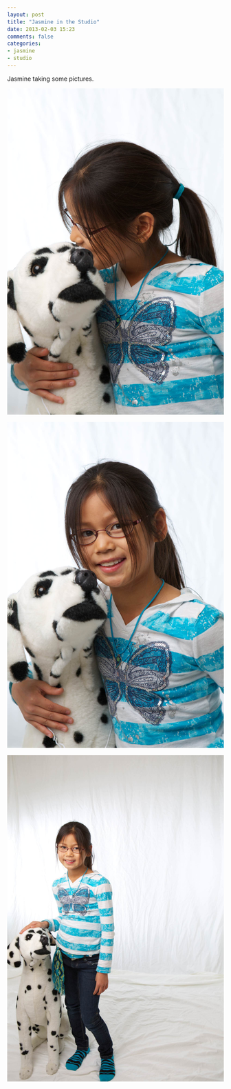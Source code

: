 ```yaml
---
layout: post
title: "Jasmine in the Studio"
date: 2013-02-03 15:23
comments: false
categories: 
- jasmine
- studio
---
```

Jasmine taking some pictures.

![Jasmine in the studio](/assets/images/2012/2012-12-24/Jasmine-Studio2012-12-21at21-27-36.jpg)

![Jasmine in the studio](/assets/images/2012/2012-12-24/Jasmine-Studio2012-12-21at21-27-32.jpg)

![Jasmine in the studio](/assets/images/2012/2012-12-24/Jasmine-Studio2012-12-21at21-25-40.jpg)
